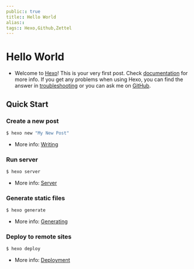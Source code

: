 ```yaml
---
public:: true
title:: Hello World
alias:: 
tags:: Hexo,Github,Zettel
---
```


# Hello World
- Welcome to [Hexo](https://hexo.io/)! This is your very first post. Check [documentation](https://hexo.io/docs/) for more info. If you get any problems when using Hexo, you can find the answer in [troubleshooting](https://hexo.io/docs/troubleshooting.html) or you can ask me on [GitHub](https://github.com/hexojs/hexo/issues).
## Quick Start
### Create a new post
``` bash
$ hexo new "My New Post"
```
- More info: [Writing](https://hexo.io/docs/writing.html)
### Run server

``` bash
$ hexo server
```
- More info: [Server](https://hexo.io/docs/server.html)
### Generate static files
``` bash
$ hexo generate
```
- More info: [Generating](https://hexo.io/docs/generating.html)
### Deploy to remote sites
``` bash
$ hexo deploy
```
- More info: [Deployment](https://hexo.io/docs/deployment.html)